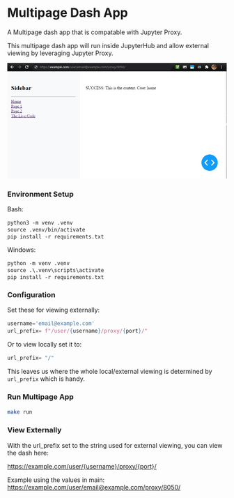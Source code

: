 # Multipage Dash App

A Multipage dash app that is compatable with Jupyter Proxy.

This multipage dash app will run inside JupyterHub and allow external viewing by leveraging Jupyter Proxy.

![BAsic App Runnung In Browser](./docs/basic-app-running.jpg)


### Environment Setup

Bash:
```
python3 -m venv .venv
source .venv/bin/activate
pip install -r requirements.txt
```

Windows:
```
python -m venv .venv
source .\.venv\scripts\activate
pip install -r requirements.txt
```


### Configuration

Set these for viewing externally:
```python
username='email@example.com'
url_prefix= f"/user/{username}/proxy/{port}/"
```

Or to view locally set it to:
```python
url_prefix= "/"
```

This leaves us where the whole local/external viewing is determined by `url_prefix` which is handy.


### Run Multipage App

```bash
make run
```

### View Externally

With the url_prefix set to the string used for external viewing, you can view the dash here:

https://example.com/user/{username}/proxy/{port}/

Example using the values in main:
https://example.com/user/email@example.com/proxy/8050/

